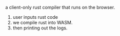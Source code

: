 a client-only rust compiler that runs on the browser.
1. user inputs rust code
2. we compile rust into WASM.
3. then printing out the logs.